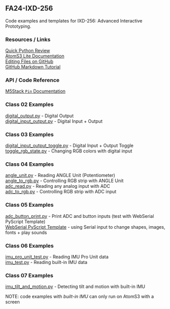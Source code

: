 ## FA24-IXD-256  

Code examples and templates for IXD-256: Advanced Interactive Prototyping.  

### Resources / Links  

[Quick Python Review](extras/python-review.md)  
[AtomS3 Lite Documentation](https://docs.m5stack.com/en/core/AtomS3%20Lite)  
[Editing Files on GitHub](https://docs.github.com/en/repositories/working-with-files/managing-files/editing-files)  
[GitHub Markdown Tutorial](https://docs.github.com/en/get-started/writing-on-github/getting-started-with-writing-and-formatting-on-github/basic-writing-and-formatting-syntax)  
  
### API / Code Reference  

[M5Stack `Pin` Documentation](https://uiflow-micropython.readthedocs.io/en/latest/hardware/pin.html)
  
### Class 02 Examples

[digital_output.py](class02/digital_output.py) - Digital Output  
[digital_input_output.py](class02/digital_input_output.py) - Digital Input + Output 

### Class 03 Examples
  
[digital_input_output_toggle.py](class03/digital_input_output_toggle.py) - Digital Input + Output Toggle  
[toggle_rgb_state.py](class03/toggle_rgb_state.py) - Changing RGB colors with digital input 

### Class 04 Examples
  
[angle_unit.py](class04/angle_unit.py) - Reading ANGLE Unit (Potentiometer)    
[angle_to_rgb.py](class04/angle_to_rgb.py) - Controlling RGB strip with ANGLE Unit  
[adc_read.py](class04/adc_read.py) - Reading any analog input with ADC     
[adc_to_rgb.py](class04/adc_to_rgb.py) - Controlling RGB strip with ADC input 

### Class 05 Examples
  
[adc_button_print.py](class05/adc_button_print.py) - Print ADC and button inputs (test with WebSerial PyScript Template)  
[WebSerial PyScript Template](class05/webserial_pyscript_template/) - using Serial input to change shapes, images, fonts + play sounds  
  
### Class 06 Examples
  
[imu_pro_unit_test.py](class06/imu_pro_unit_test.py) - Reading IMU Pro Unit data  
[imu_test.py](class06/imu_test.py) - Reading built-in IMU data 
  
### Class 07 Examples  
  
[imu_tilt_and_motion.py](class07/imu_tilt_and_motion.py) - Detecting tilt and motion with built-in IMU   
  
NOTE: code examples with *built-in IMU* can only run on AtomS3 with a screen  
